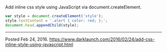 Add inline css style using JavaScript via document.createElement.

```javascript
var style = document.createElement('style');
style.textContent = '.alert { color: red; };';
document.head.appendChild(style);
```

---


Posted Feb 24, 2016.
https://www.darklaunch.com/2016/02/24/add-css-inline-style-using-javascript.html